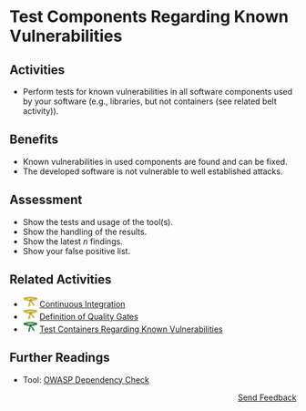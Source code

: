 # Test Components Regarding Known Vulnerabilities

## Activities

- Perform tests for known vulnerabilities in all software components used by your software (e.g., libraries, but not containers (see related belt activity)).

## Benefits

-  Known vulnerabilities in used components are found and can be fixed.
-  The developed software is not vulnerable to well established attacks.

## Assessment

- Show the tests and usage of the tool(s).
- Show the handling of the results.
- Show the latest *n* findings.
- Show your false positive list.

## Related Activities

- [<img src="https://raw.githubusercontent.com/AppSecure-nrw/security-belts/assets/belt-img/02_security-belt-yellow.svg" width="25" />](#) [Continuous Integration](../yellow/continuous-integration.md)
- [<img src="https://raw.githubusercontent.com/AppSecure-nrw/security-belts/assets/belt-img/02_security-belt-yellow.svg" width="25" />](#) [Definition of Quality Gates](../yellow/definition-of-quality-gates.md)
- [<img src="https://raw.githubusercontent.com/AppSecure-nrw/security-belts/assets/belt-img/04_security-belt-green.svg" width="25" />](#) [Test Containers Regarding Known Vulnerabilities](../green/test-container-images-regarding-known-vulnerabilities.md)

## Further Readings

 - Tool: [OWASP Dependency Check](https://owasp.org/www-project-dependency-check/)

<p align="right"><a href="https://www.surveymonkey.de/r/MNWNVRB">Send Feedback</a></p>
